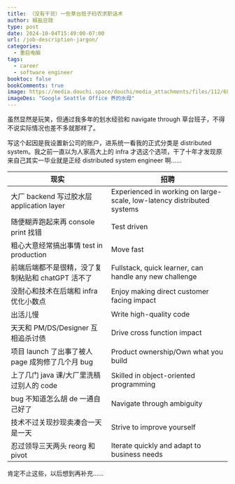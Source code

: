 ```yaml
---
title: （没有干货）一些草台班子码农求职话术
author: 椒盐豆豉
type: post
date: 2024-10-04T15:49:00-07:00
url: /job-description-jargon/
categories:
  - 重启电脑
tags:
  - career
  - software engineer
booktoc: false
bookComments: true
image: https://media.douchi.space/douchi/media_attachments/files/112/685/260/560/866/880/original/43717b8da76fcd9b.png
imageDes: "Google Seattle Office 养的水母"
---
```


虽然显然是玩笑，但通过我多年的划水经验和 navigate through 草台班子，不得不说实际情况也差不多就那样了。

写这个起因是我设置新公司的账户，进系统一看我的正式分类是 distributed system。我之前一直以为人家高大上的 infra 才选这个选项，干了十年才发现原来自己其实一毕业就是正经 distributed system engineer 啊…… 

<!--more-->

| 现实 | 招聘 |
| - | - |
| 大厂 backend 写过胶水层 application layer  | Experienced in working on large-scale, low-latency distributed systems  |
| 随便糊弄跑起来再 console print 找错 | Test driven |
| 粗心大意经常搞出事情 test in production | Move fast |
| 前端后端都不是很精，没了复制粘贴和 chatGPT 活不了 | Fullstack, quick learner, can handle any new challenge |
| 没耐心和技术在后端和 infra 优化小数点 | Enjoy making direct customer facing impact |
| 出活儿慢 | Write high-quality code |
| 天天和 PM/DS/Designer 互相追杀讨债 | Drive cross function impact |
| 项目 launch 了出事了被人 page 成狗修了几个月 bug | Product ownership/Own what you build |
| 上了几门 java 课/大厂里洗稿过别人的 code | Skilled in object-oriented programming |
| bug 不知道怎么胡 de 一通自己好了 | Navigate through ambiguity |
| 技术不过关现抄现卖凑合一天是一天 | Strive to improve yourself |
| 忍过领导三天两头 reorg 和 pivot | Iterate quickly and adapt to business needs | 

肯定不止这些，以后想到再补充…… 